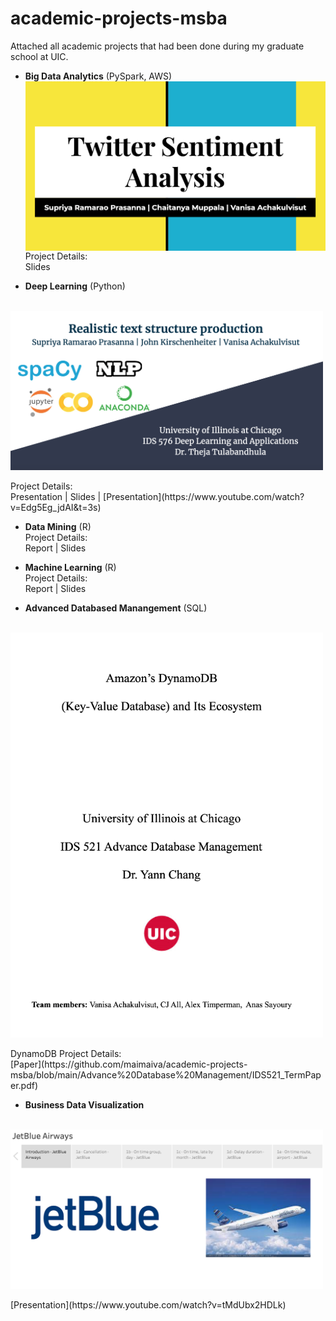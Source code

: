 # academic-projects-msba
Attached all academic projects that had been done during my graduate school at UIC. <br/>


- **Big Data Analytics** (PySpark, AWS) <br/>
<img src="images/BigProjectCover.png" align="center" width="500"> <br/>
Project Details: <br/>
Slides <br/>

- **Deep Learning** (Python) <br/>
<br/>
<img src="images/DLProjectCover.png" align="center" width="500"> <br/>
<br/>
Project Details: <br/>
Presentation | Slides | [Presentation](https://www.youtube.com/watch?v=Edg5Eg_jdAI&t=3s) <br/>

- **Data Mining** (R) <br/>
Project Details: <br/>
Report | Slides <br/>

- **Machine Learning** (R) <br/>
Project Details: <br/>
Report | Slides <br/>
 
- **Advanced Databased Manangement** (SQL) <br/>
<br/>
<img src="images/DatabaseCover.png" align="center" width="500"> <br/>
<br/>
DynamoDB Project Details: <br/>
[Paper](https://github.com/maimaiva/academic-projects-msba/blob/main/Advance%20Database%20Management/IDS521_TermPaper.pdf) <br/>

- **Business Data Visualization** <br/>
<br/>
<img src="images/BDVCover.png" align="center" width="500"> <br/>
<br/>
[Presentation](https://www.youtube.com/watch?v=tMdUbx2HDLk) <br/>
